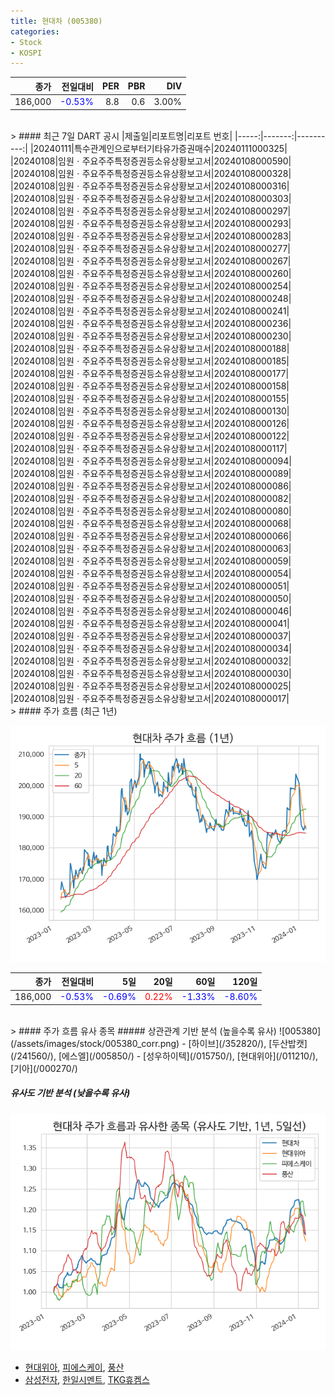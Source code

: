 ```yaml
---
title: 현대차 (005380)
categories:
- Stock
- KOSPI
---
```


|종가|전일대비|PER|PBR|DIV|
|---:|-------:|--:|--:|--:|
|186,000|<span style="color: blue">-0.53%</span>|8.8|0.6|3.00%|

<!-- more -->

<br>
> #### 최근 7일 DART 공시
|제출일|리포트명|리포트 번호|
|-----:|-------:|----------:|
|20240111|특수관계인으로부터기타유가증권매수|20240111000325|
|20240108|임원ㆍ주요주주특정증권등소유상황보고서|20240108000590|
|20240108|임원ㆍ주요주주특정증권등소유상황보고서|20240108000328|
|20240108|임원ㆍ주요주주특정증권등소유상황보고서|20240108000316|
|20240108|임원ㆍ주요주주특정증권등소유상황보고서|20240108000303|
|20240108|임원ㆍ주요주주특정증권등소유상황보고서|20240108000297|
|20240108|임원ㆍ주요주주특정증권등소유상황보고서|20240108000293|
|20240108|임원ㆍ주요주주특정증권등소유상황보고서|20240108000283|
|20240108|임원ㆍ주요주주특정증권등소유상황보고서|20240108000277|
|20240108|임원ㆍ주요주주특정증권등소유상황보고서|20240108000267|
|20240108|임원ㆍ주요주주특정증권등소유상황보고서|20240108000260|
|20240108|임원ㆍ주요주주특정증권등소유상황보고서|20240108000254|
|20240108|임원ㆍ주요주주특정증권등소유상황보고서|20240108000248|
|20240108|임원ㆍ주요주주특정증권등소유상황보고서|20240108000241|
|20240108|임원ㆍ주요주주특정증권등소유상황보고서|20240108000236|
|20240108|임원ㆍ주요주주특정증권등소유상황보고서|20240108000230|
|20240108|임원ㆍ주요주주특정증권등소유상황보고서|20240108000188|
|20240108|임원ㆍ주요주주특정증권등소유상황보고서|20240108000185|
|20240108|임원ㆍ주요주주특정증권등소유상황보고서|20240108000177|
|20240108|임원ㆍ주요주주특정증권등소유상황보고서|20240108000158|
|20240108|임원ㆍ주요주주특정증권등소유상황보고서|20240108000155|
|20240108|임원ㆍ주요주주특정증권등소유상황보고서|20240108000130|
|20240108|임원ㆍ주요주주특정증권등소유상황보고서|20240108000126|
|20240108|임원ㆍ주요주주특정증권등소유상황보고서|20240108000122|
|20240108|임원ㆍ주요주주특정증권등소유상황보고서|20240108000117|
|20240108|임원ㆍ주요주주특정증권등소유상황보고서|20240108000094|
|20240108|임원ㆍ주요주주특정증권등소유상황보고서|20240108000089|
|20240108|임원ㆍ주요주주특정증권등소유상황보고서|20240108000086|
|20240108|임원ㆍ주요주주특정증권등소유상황보고서|20240108000082|
|20240108|임원ㆍ주요주주특정증권등소유상황보고서|20240108000080|
|20240108|임원ㆍ주요주주특정증권등소유상황보고서|20240108000068|
|20240108|임원ㆍ주요주주특정증권등소유상황보고서|20240108000066|
|20240108|임원ㆍ주요주주특정증권등소유상황보고서|20240108000063|
|20240108|임원ㆍ주요주주특정증권등소유상황보고서|20240108000059|
|20240108|임원ㆍ주요주주특정증권등소유상황보고서|20240108000054|
|20240108|임원ㆍ주요주주특정증권등소유상황보고서|20240108000051|
|20240108|임원ㆍ주요주주특정증권등소유상황보고서|20240108000050|
|20240108|임원ㆍ주요주주특정증권등소유상황보고서|20240108000046|
|20240108|임원ㆍ주요주주특정증권등소유상황보고서|20240108000041|
|20240108|임원ㆍ주요주주특정증권등소유상황보고서|20240108000037|
|20240108|임원ㆍ주요주주특정증권등소유상황보고서|20240108000034|
|20240108|임원ㆍ주요주주특정증권등소유상황보고서|20240108000032|
|20240108|임원ㆍ주요주주특정증권등소유상황보고서|20240108000030|
|20240108|임원ㆍ주요주주특정증권등소유상황보고서|20240108000025|
|20240108|임원ㆍ주요주주특정증권등소유상황보고서|20240108000017|

<br>
> #### 주가 흐름 (최근 1년)

![005380](/assets/images/stock/005380.png)

|종가|전일대비|5일|20일|60일|120일|
|---:|-------:|--:|---:|---:|----:|
|186,000|<span style="color: blue">-0.53%</span>|<span style="color: blue">-0.69%</span>|<span style="color: red">0.22%</span>|<span style="color: blue">-1.33%</span>|<span style="color: blue">-8.60%</span>|

<br>
> #### 주가 흐름 유사 종목
##### 상관관계 기반 분석 (높을수록 유사)
![005380](/assets/images/stock/005380_corr.png)
- [하이브](/352820/), [두산밥캣](/241560/), [에스엘](/005850/)
- [성우하이텍](/015750/), [현대위아](/011210/), [기아](/000270/)

##### 유사도 기반 분석 (낮을수록 유사)	
![005380](/assets/images/stock/005380_sim.png)
- [현대위아](/011210/), [피에스케이](/319660/), [풍산](/103140/)
- [삼성전자](/005930/), [한일시멘트](/300720/), [TKG휴켐스](/069260/)